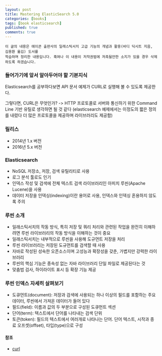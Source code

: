 ```yaml
---
layout: post
title: Mastering ElasticSearch 5.0
categories: [books]
tags: [book elasticsearch]
published: true
comments: true
---
```


```
이 글의 내용은 에이콘 출판사의 일래스틱서치 고급 기능의 개념과 활용(바디 딕시트 지음, 김용환 옮김) 도서를
학습하며 정리한 내용입니다. 혹여나 이 내용이 저작권법에 저촉될만한 소지가 있을 경우 삭제하도록 하겠습니다.  
```

### 들어가기에 앞서 알아두어야 할 기본지식
Elasticsearch를 공부하다보면 API 문서 예제가 CURL로 실행해 볼 수 있도록 제공한다.

그렇다면, CURL은 무엇인가? -> HTTP 프로토콜로 서버와 통신하기 위한 Command Line 기반 유틸로 생각하면 될 것 같다 (elasticsearch 예제에서는 이정도의 짧은 정의를 내렸다 더 많은 프로토콜을 제공하며 라이브러리도 제공함) 

### 릴리스
- 2014년 1.x 버전
- 2016년 5.x 버전

### Elasticsearch 
- NoSQL 저장소, 저장, 검색 유틸리티로 사용
- 로그 분석 툴로도 인기
- 인덱스 작성 및 검색에 전체 텍스트 검색 라이브러리인 아피치 루씬(Apache Lucene)을 사용
- 데이터 저장을 인덱싱(indexing)이란 용어로 사용, 인덱스와 인덱싱 혼용하지 않도록 주의

### 루씬 소개
- 일래스틱서치의 작동 방식, 특히 저장 및 쿼리 처리와 관련된 작업을 완전히 이해하려면 루씬 라이브러리의 작동 방식을 이해하는 것이 중요
- 일래스틱서치는 내부적으로 루씬을 사용해 도규먼트 저장을 처리
- 루씬 라이브러리는 저장된 도규먼트를 검색할 때 사용
- 자바로 작성된 성숙한 오픈소스이며 고성능과 확장성을 갖춘, 가볍지만 강력한 라이브러리
- 루씬의 핵심 기능은 종속성 없는 자바 라이브러리 단일 파일로 제공된다는 것
- 맞춤법 검사, 하이라이트 표시 등 확장 기능 제공

### 루씬 인덱스 자세히 살펴보기
- 도큐먼트(document): 저장과 검색에 사용되는 하나 이상의 필드를 포함하는 주요 데이터, 루씬에서 가져온 데이터가 들어 있다  
- 필드(field): 이름과 값의 두 부분으로 구성된 도큐먼트 섹션
- 단어(term): 텍스트에서 단어를 나타내는 검색 단위
- 토큰(token): 필드의 텍스트에서 여러개로 나타나는 단어. 단어 텍스트, 시작과 종료 오프셋(offset), 타입(type)으로 구성 

#### 참조
- [curl](https://www.lesstif.com/pages/viewpage.action?pageId=14745703#curl%EC%84%A4%EC%B9%98%EB%B0%8F%EC%82%AC%EC%9A%A9%EB%B2%95-HTTPGET/POST,RESTAPI%EC%97%B0%EA%B3%84%EB%93%B1-%EA%B0%9C%EC%9A%94)